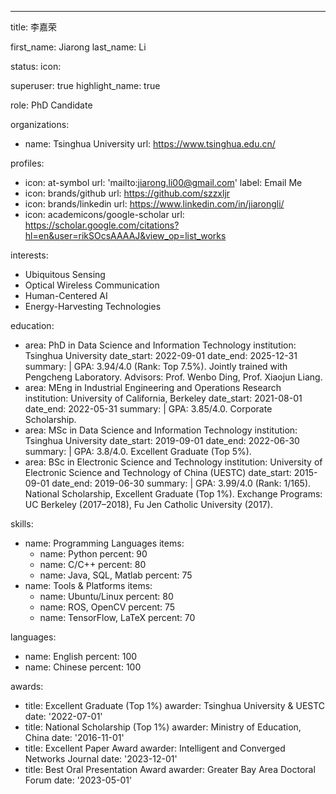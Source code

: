---
title: 李嘉荣

first_name: Jiarong
last_name: Li

status:
  icon: 

superuser: true
highlight_name: true

role: PhD Candidate

organizations:
  - name: Tsinghua University
    url: https://www.tsinghua.edu.cn/

profiles:
  - icon: at-symbol
    url: 'mailto:jiarong.li00@gmail.com'
    label: Email Me
  - icon: brands/github
    url: https://github.com/szzxljr
  - icon: brands/linkedin
    url: https://www.linkedin.com/in/jiarongli/
  - icon: academicons/google-scholar
    url: https://scholar.google.com/citations?hl=en&user=rikSOcsAAAAJ&view_op=list_works

interests:
  - Ubiquitous Sensing
  - Optical Wireless Communication
  - Human-Centered AI
  - Energy-Harvesting Technologies

education:
  - area: PhD in Data Science and Information Technology
    institution: Tsinghua University
    date_start: 2022-09-01
    date_end: 2025-12-31
    summary: |
      GPA: 3.94/4.0 (Rank: Top 7.5%). Jointly trained with Pengcheng Laboratory. 
      Advisors: Prof. Wenbo Ding, Prof. Xiaojun Liang.
  - area: MEng in Industrial Engineering and Operations Research
    institution: University of California, Berkeley
    date_start: 2021-08-01
    date_end: 2022-05-31
    summary: |
      GPA: 3.85/4.0. Corporate Scholarship.
  - area: MSc in Data Science and Information Technology
    institution: Tsinghua University
    date_start: 2019-09-01
    date_end: 2022-06-30
    summary: |
      GPA: 3.8/4.0. Excellent Graduate (Top 5%).
  - area: BSc in Electronic Science and Technology
    institution: University of Electronic Science and Technology of China (UESTC)
    date_start: 2015-09-01
    date_end: 2019-06-30
    summary: |
      GPA: 3.99/4.0 (Rank: 1/165). National Scholarship, Excellent Graduate (Top 1%).
      Exchange Programs: UC Berkeley (2017–2018), Fu Jen Catholic University (2017).

skills:
  - name: Programming Languages
    items:
      - name: Python
        percent: 90
      - name: C/C++
        percent: 80
      - name: Java, SQL, Matlab
        percent: 75
  - name: Tools & Platforms
    items:
      - name: Ubuntu/Linux
        percent: 80
      - name: ROS, OpenCV
        percent: 75
      - name: TensorFlow, LaTeX
        percent: 70

languages:
  - name: English
    percent: 100
  - name: Chinese
    percent: 100

awards:
  - title: Excellent Graduate (Top 1%)
    awarder: Tsinghua University & UESTC
    date: '2022-07-01'
  - title: National Scholarship (Top 1%)
    awarder: Ministry of Education, China
    date: '2016-11-01'
  - title: Excellent Paper Award
    awarder: Intelligent and Converged Networks Journal
    date: '2023-12-01'
  - title: Best Oral Presentation Award
    awarder: Greater Bay Area Doctoral Forum
    date: '2023-05-01'
